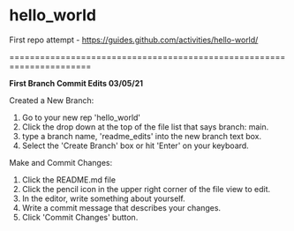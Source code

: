 # hello_world
First repo attempt - https://guides.github.com/activities/hello-world/

======================================================================

**First Branch Commit Edits 03/05/21**

Created a New Branch: 
  1. Go to your new rep 'hello_world' 
  2. Click the drop down at the top of the file list that says branch: main.
  3. type a branch name, 'readme_edits' into the new branch text box. 
  4. Select the 'Create Branch' box or hit 'Enter' on your keyboard. 

Make and Commit Changes: 
  1. Click the README.md file
  2. Click the pencil icon in the upper right corner of the file view to edit. 
  3. In the editor, write something about yourself. 
  4. Write a commit message that describes your changes. 
  5. Click 'Commit Changes' button. 
